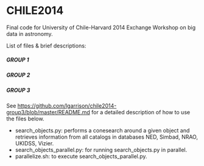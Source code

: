 CHILE2014
=========

Final code for University of Chile-Harvard 2014 Exchange Workshop on big data in astronomy.

List of files & brief descriptions:

##### GROUP 1

##### GROUP 2

##### GROUP 3
See https://github.com/lgarrison/chile2014-group3/blob/master/README.md for a detailed description of how to use the files below.
  - search_objects.py: performs a conesearch around a given object and retrieves information from all catalogs in databases NED, Simbad, NRAO, UKIDSS, Vizier.
  - search\_objects\_parallel.py: for running search\_objects.py in parallel.
  - parallelize.sh: to execute search\_objects\_parallel.py.
